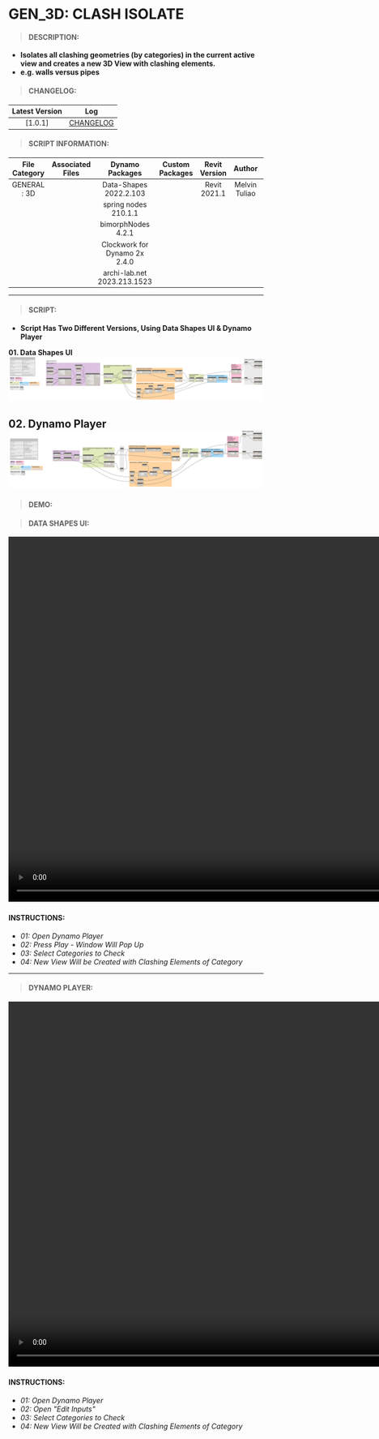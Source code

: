 # GEN_3D: CLASH ISOLATE

> #### DESCRIPTION: 
- **Isolates all clashing geometries (by categories) in the current active view and creates a new 3D View with clashing elements.**
- **e.g. walls versus pipes**

> #### CHANGELOG:

| Latest Version | Log |
| :-------: | :----: | 
|[1.0.1] | [CHANGELOG](/_gen/3D/changelog/GEN_3D_ClashIsolate.md) |

> #### SCRIPT INFORMATION: 

| File Category| Associated Files | Dynamo Packages | Custom Packages | Revit Version | Author | Reviewed By |
| :-------: | :----: | :---: | :---: | :---: | :---: | :---: |
| GENERAL : 3D   |  | Data-Shapes 2022.2.103| | Revit 2021.1 | Melvin Tuliao | Cathrine Macabuhay |
|           |  | spring nodes 210.1.1|                 |                    |
|           |  | bimorphNodes 4.2.1|                   |                    |
|           |  | Clockwork for Dynamo 2x 2.4.0         |                    |
|           |  | archi-lab.net 2023.213.1523           |                    |
------------------------------------------------------------
> #### SCRIPT: 
- **Script Has Two Different Versions, Using Data Shapes UI & Dynamo Player**

**01. Data Shapes UI**
<img src="/_images/gen/3D/GEN_3D_ClashIsolate_DSUI.png">

**02. Dynamo Player**
<img src="/_images/gen/3D/GEN_3D_ClashIsolate_DP.png">
------------------------------------------------------------

> #### DEMO: 

> #### DATA SHAPES UI:
<video width="1280" height="720" controls>
 <source src="/demo/GEN/3D/GEN_3D_ClashIsolate_DSUI.mp4" type="video/mp4">
</video>

#### INSTRUCTIONS: 
- *01: Open Dynamo Player*
- *02: Press Play - Window Will Pop Up*
- *03: Select Categories to Check*
- *04: New View Will be Created with Clashing Elements of Category*
------------------------------------------------------------
> #### DYNAMO PLAYER:
<video width="1280" height="720" controls>
 <source src="/demo/GEN/3D/GEN_3D_ClashIsolate_DP.mp4" type="video/mp4">
</video>

#### INSTRUCTIONS: 
- *01: Open Dynamo Player*
- *02: Open "Edit Inputs"*
- *03: Select Categories to Check*
- *04: New View Will be Created with Clashing Elements of Category*

